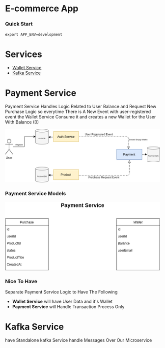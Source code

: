 # E-commerce App

### Quick Start

```
export APP_ENV=development
```

# Services

<!--ts-->

- [Wallet Service](#wallet-service)
- [Kafka Service](#kafka-service)
<!--te-->

# Payment Service

Payment Service Handles Logic Related to User Balance and Request New Purchase Logic
so everytime There is A New Event with user-registered event
the Wallet Service Consume it and creates a new Wallet for the User With Balance (0)

![Wallet Logic](public/WalletLogic.png)

### Payment Service Models

![PaymentModel](public/PaymentModel.png)

### Nice To Have

Separate Payment Service Logic to Have The Following

- **Wallet Service** will have User Data and it's Wallet
- **Payment Service** will Handle Transaction Process Only

# Kafka Service

have Standalone kafka Service handle Messages Over Our Microservice
